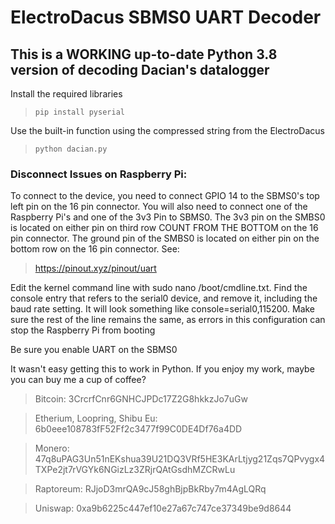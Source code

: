 # ElectroDacus SBMS0 UART Decoder

## This is a WORKING up-to-date Python 3.8 version of decoding Dacian's datalogger

Install the required libraries

>`pip install pyserial`

Use the built-in function using the compressed string from the ElectroDacus

>`python dacian.py`

### Disconnect Issues on Raspberry Pi:
To connect to the device, you need to connect GPIO 14 to the SBMS0's top left pin on the 16 pin connector. You will also need to connect one of the Raspberry Pi's and one of the 3v3 Pin to SBMS0. The 3v3 pin on the SMBS0 is located on either pin on third row COUNT FROM THE BOTTOM on the 16 pin connector. The ground pin of the SMBS0 is located on either pin on the bottom row on the 16 pin connector. See:

>https://pinout.xyz/pinout/uart

Edit the kernel command line with sudo nano /boot/cmdline.txt. Find the console entry that refers to the serial0 device, and remove it, including the baud rate setting. It will look something like console=serial0,115200. Make sure the rest of the line remains the same, as errors in this configuration can stop the Raspberry Pi from booting

Be sure you enable UART on the SBMS0

It wasn't easy getting this to work in Python. If you enjoy my work, maybe you can buy me a cup of coffee?

>Bitcoin: 3CrcrfCnr6GNHCJPDc17Z2G8hkkzJo7uGw

>Etherium, Loopring, Shibu Eu: 6b0eee108783fF52Ff2c3477f99C0DE4Df76a4DD

>Monero: 47q8uPAG3Un51nEKshua39U21DQ3VRf5HE3KArLtjyg21Zqs7QPvygx4TXPe2jt7rVGYk6NGizLz3ZRjrQAtGsdhMZCRwLu

>Raptoreum: RJjoD3mrQA9cJ58ghBjpBkRby7m4AgLQRq

>Uniswap: 0xa9b6225c447ef10e27a67c747ce37349be9d8644
